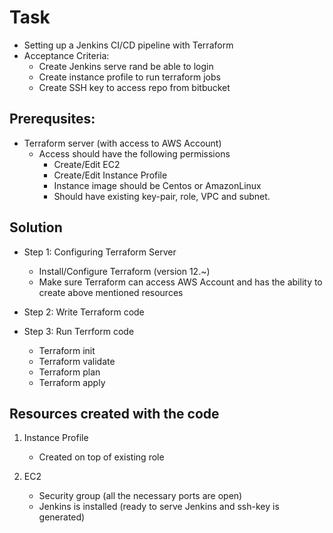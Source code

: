 # Task

- Setting up a Jenkins CI/CD pipeline with Terraform
- Acceptance Criteria:     
    - Create Jenkins serve rand be able to login 
    - Create instance profile to run terraform jobs
    - Create SSH key to access repo from bitbucket



## Prerequsites: 

- Terraform server (with access to AWS Account)
    - Access should have the following permissions
        - Create/Edit EC2
        - Create/Edit Instance Profile
        - Instance image should be Centos or AmazonLinux
        - Should have existing key-pair, role, VPC and subnet.

## Solution 

- Step 1: Configuring Terraform Server 

    - Install/Configure Terraform (version 12.~) 
    - Make sure Terraform can access AWS Account and has the ability to create above mentioned resources


- Step 2: Write Terraform code 

- Step 3: Run Terrform code 

    - Terraform init
    - Terraform validate
    - Terraform plan
    - Terraform apply

## Resources created with the code

1. Instance Profile
    - Created on top of existing role

2. EC2
    - Security group (all the necessary ports are open)
    - Jenkins is installed (ready to serve Jenkins and ssh-key is generated)
    

